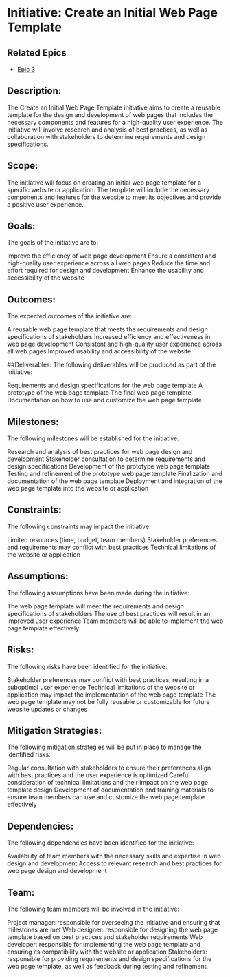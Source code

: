 # Initiative: Create an Initial Web Page Template

## Related Epics

* [Epic 3](../../templates/theme/initiatives/epics/epic_template3.md)

## Description:
The Create an Initial Web Page Template initiative aims to create a reusable template for the design and development of web pages that includes the necessary components and features for a high-quality user experience. The initiative will involve research and analysis of best practices, as well as collaboration with stakeholders to determine requirements and design specifications.

## Scope:
The initiative will focus on creating an initial web page template for a specific website or application. The template will include the necessary components and features for the website to meet its objectives and provide a positive user experience.

## Goals:
The goals of the initiative are to:

Improve the efficiency of web page development
Ensure a consistent and high-quality user experience across all web pages
Reduce the time and effort required for design and development
Enhance the usability and accessibility of the website

## Outcomes:
The expected outcomes of the initiative are:

A reusable web page template that meets the requirements and design specifications of stakeholders
Increased efficiency and effectiveness in web page development
Consistent and high-quality user experience across all web pages
Improved usability and accessibility of the website

##Deliverables:
The following deliverables will be produced as part of the initiative:

Requirements and design specifications for the web page template
A prototype of the web page template
The final web page template
Documentation on how to use and customize the web page template

## Milestones:
The following milestones will be established for the initiative:

Research and analysis of best practices for web page design and development
Stakeholder consultation to determine requirements and design specifications
Development of the prototype web page template
Testing and refinement of the prototype web page template
Finalization and documentation of the web page template
Deployment and integration of the web page template into the website or application

## Constraints:
The following constraints may impact the initiative:

Limited resources (time, budget, team members)
Stakeholder preferences and requirements may conflict with best practices
Technical limitations of the website or application

## Assumptions:
The following assumptions have been made during the initiative:

The web page template will meet the requirements and design specifications of stakeholders
The use of best practices will result in an improved user experience
Team members will be able to implement the web page template effectively

## Risks:
The following risks have been identified for the initiative:

Stakeholder preferences may conflict with best practices, resulting in a suboptimal user experience
Technical limitations of the website or application may impact the implementation of the web page template
The web page template may not be fully reusable or customizable for future website updates or changes

## Mitigation Strategies:
The following mitigation strategies will be put in place to manage the identified risks:

Regular consultation with stakeholders to ensure their preferences align with best practices and the user experience is optimized
Careful consideration of technical limitations and their impact on the web page template design
Development of documentation and training materials to ensure team members can use and customize the web page template effectively

## Dependencies:
The following dependencies have been identified for the initiative:

Availability of team members with the necessary skills and expertise in web design and development
Access to relevant research and best practices for web page design and development

## Team:
The following team members will be involved in the initiative:

Project manager: responsible for overseeing the initiative and ensuring that milestones are met
Web designer: responsible for designing the web page template based on best practices and stakeholder requirements
Web developer: responsible for implementing the web page template and ensuring its compatibility with the website or application
Stakeholders: responsible for providing requirements and design specifications for the web page template, as well as feedback during testing and refinement.
